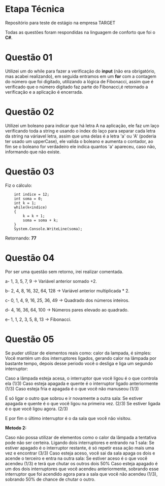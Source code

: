 # Etapa Técnica
Repositório para teste de estágio na empresa TARGET

Todas as questões foram respondidas na linguagem de conforto que foi o **C#**.

# Questão 01
Utilizei um do while para fazer a verificação do **input** (não era obrigatório, mas acabei realizando), em seguida entramos em um **for** com a contagem do número que foi digitado, utilizando a lógica de Fibonacci, assim que é verificado que o número digitado faz parte do Fibonacci,é retornado a verificação e a aplicação é encerrada.

# Questão 02
Utilizei um boleano para indicar que há letra A na aplicação, ele faz um laço verificando toda a string e usando o index do laço para separar cada letra da string na váriavel letra, assim que uma delas é a letra 'a' ou 'A' (poderia ter usado um upperCase), ele valida o boleano e aumenta o contador, ao fim se o boleano for verdadeiro ele indica quantos 'a' apareceu, caso não, informando que não existe.

# Questão 03
Fiz o cálculo:
```
    int indice = 12;
    int soma = 0;
    int k = 1;
    while(k<indice)
    {
        k = k + 1;
        soma = soma + k;
    }
    System.Console.WriteLine(soma);
```

Retornando: **77**

# Questão 04
Por ser uma questão sem retorno, irei realizar comentada.

a- 1, 3, 5, 7, 9 -> Variável anterior somado +2.

b- 2, 4, 8, 16, 32, 64, 128 -> Variável anterior multiplicada * 2.

c- 0, 1, 4, 9, 16, 25, 36, 49 -> Quadrado dos números inteiros.

d- 4, 16, 36, 64, 100 -> Números pares elevado ao quadrado.

e- 1, 1, 2, 3, 5, 8, 13 -> Fibonacci.

# Questão 05
Se puder utilizar de elementos reais como: calor da lampada, é simples:
Você mantém um dos interruptores ligados, gerando calor na lâmpada por bastante tempo, depois desse periodo você o desliga e liga um segundo interruptor:

Caso a lâmpada esteja acesa, o interruptor que você ligou é o que controla ela (1/3)
Caso esteja apagada e quente é o interruptor ligado anteriormente (1/3)
Caso esteja fria e apagada é o que você não manuseou (1/3)

É só ligar o outro que sobrou e ir novamente a outra sala: 
Se estiver apagada e quente é o que você ligou na primeira vez. (2/3)
Se estiver ligada é o que você ligou agora. (2/3)

E por fim o último interruptor é o da sala que você não visitou.

**Metodo 2:** 

Caso não possa utilizar de elementos como o calor da lâmpada a tentativa pode não ser certeira.
Ligando dois interruptores e entrando na 1 sala:
Se estiver apagado é o interruptor restante, é só repetir essa ação mais uma vez e encontrar (3/3)
Caso esteja aceso, você sai da sala apaga os dois e acende o terceiro e entra na outra sala:
Se estiver aceso é o que você acendeu (1/3) e terá que chutar os outros dois 50%
Caso esteja apagado é um dos dois interruptores que você acendeu anteriormente, sobrando esse interruptor que foi acendido agora para a sala que você não acendeu (1/3), sobrando 50% de chance de chutar o outro.
